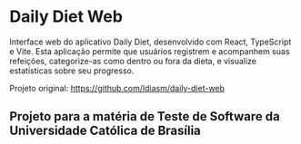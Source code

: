 # Daily Diet Web

Interface web do aplicativo Daily Diet, desenvolvido com React, TypeScript e Vite. Esta aplicação permite que usuários registrem e acompanhem suas refeições, categorize-as como dentro ou fora da dieta, e visualize estatísticas sobre seu progresso.

Projeto original: https://github.com/ldiasm/daily-diet-web

## Projeto para a matéria de Teste de Software da Universidade Católica de Brasília
